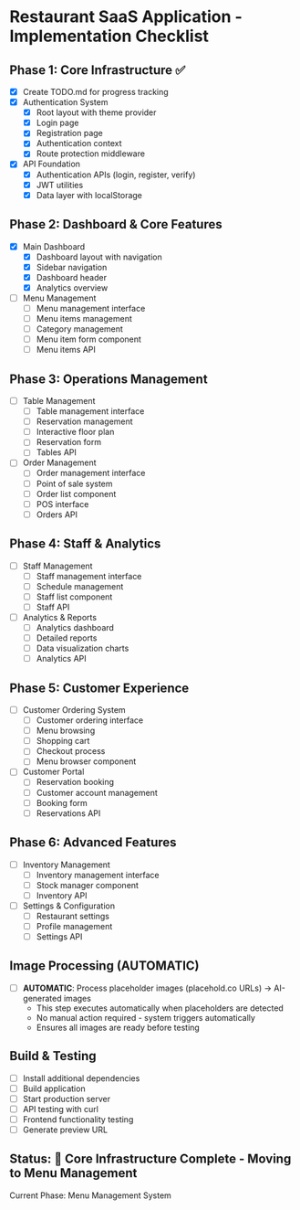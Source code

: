 # Restaurant SaaS Application - Implementation Checklist

## Phase 1: Core Infrastructure ✅
- [x] Create TODO.md for progress tracking
- [x] Authentication System
  - [x] Root layout with theme provider
  - [x] Login page
  - [x] Registration page
  - [x] Authentication context
  - [x] Route protection middleware
- [x] API Foundation
  - [x] Authentication APIs (login, register, verify)
  - [x] JWT utilities
  - [x] Data layer with localStorage

## Phase 2: Dashboard & Core Features
- [x] Main Dashboard
  - [x] Dashboard layout with navigation
  - [x] Sidebar navigation
  - [x] Dashboard header
  - [x] Analytics overview
- [ ] Menu Management
  - [ ] Menu management interface
  - [ ] Menu items management
  - [ ] Category management
  - [ ] Menu item form component
  - [ ] Menu items API

## Phase 3: Operations Management
- [ ] Table Management
  - [ ] Table management interface
  - [ ] Reservation management
  - [ ] Interactive floor plan
  - [ ] Reservation form
  - [ ] Tables API
- [ ] Order Management
  - [ ] Order management interface
  - [ ] Point of sale system
  - [ ] Order list component
  - [ ] POS interface
  - [ ] Orders API

## Phase 4: Staff & Analytics
- [ ] Staff Management
  - [ ] Staff management interface
  - [ ] Schedule management
  - [ ] Staff list component
  - [ ] Staff API
- [ ] Analytics & Reports
  - [ ] Analytics dashboard
  - [ ] Detailed reports
  - [ ] Data visualization charts
  - [ ] Analytics API

## Phase 5: Customer Experience
- [ ] Customer Ordering System
  - [ ] Customer ordering interface
  - [ ] Menu browsing
  - [ ] Shopping cart
  - [ ] Checkout process
  - [ ] Menu browser component
- [ ] Customer Portal
  - [ ] Reservation booking
  - [ ] Customer account management
  - [ ] Booking form
  - [ ] Reservations API

## Phase 6: Advanced Features
- [ ] Inventory Management
  - [ ] Inventory management interface
  - [ ] Stock manager component
  - [ ] Inventory API
- [ ] Settings & Configuration
  - [ ] Restaurant settings
  - [ ] Profile management
  - [ ] Settings API

## Image Processing (AUTOMATIC)
- [ ] **AUTOMATIC**: Process placeholder images (placehold.co URLs) → AI-generated images
  - This step executes automatically when placeholders are detected
  - No manual action required - system triggers automatically
  - Ensures all images are ready before testing

## Build & Testing
- [ ] Install additional dependencies
- [ ] Build application
- [ ] Start production server
- [ ] API testing with curl
- [ ] Frontend functionality testing
- [ ] Generate preview URL

## Status: 🚀 Core Infrastructure Complete - Moving to Menu Management
Current Phase: Menu Management System